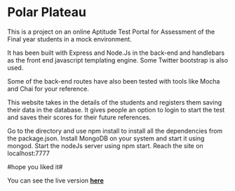 # Polar Plateau

This is a project on an online Aptitude Test Portal for Assessment of the Final year students in a mock environment. 

It has been built with Express and Node.Js in the back-end and handlebars as the front end javascript templating engine. 
Some Twitter bootstrap is also used.

Some of the back-end routes have also been tested with tools like Mocha and Chai for your reference.

This website takes in the details of the students and registers them saving their data in the database. 
It gives people an option to login to start the test and saves their scores for their future references. 

Go to the directory and use npm install to install all the dependencies from the package.json. 
Install MongoDB on your system and start it using mongod. 
Start the nodeJs server using npm start. 
Reach the site on localhost:7777 

#hope you liked it#

You can see the live version <a href="https://polar-plateau-99218.herokuapp.com"><b>here</b></a>
